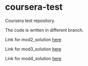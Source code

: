 # coursera-test
Coursera test repository.

The code is written in different branch.

Link for mod2_solution [here](https://tcs-kiran.github.io/coursera-test/mod2_solution/)

Link for mod3_solution [here](https://tcs-kiran.github.io/coursera-test/mod3_solution/)

Link for mod4_solution [here](https://tcs-kiran.github.io/coursera-test/mod4_solution/)
